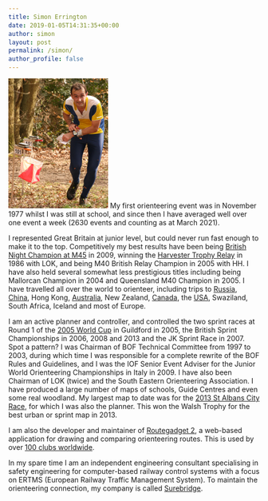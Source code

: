 ```yaml
---
title: Simon Errington
date: 2019-01-05T14:31:35+00:00
author: simon
layout: post
permalink: /simon/
author_profile: false
---
```


![Simon orienteering](/images/SimonErringtonAtBurnhamBeeches.png 'Simon orienteering') My first orienteering event was in November 1977 whilst I was still at school, and since then I have averaged well over one event a week (2630 events and counting as at March 2021).

I represented Great Britain at junior level, but could never run fast enough to make it to the top. Competitively my best results have been being [British Night Champion at M45](/british-night-champion-2009-mytchett/) in 2009, winning the [Harvester Trophy Relay](/of-night-and-light-and-the-half-light/) in 1986 with LOK, and being M40 British Relay Champion in 2005 with HH. I have also held several somewhat less prestigious titles including being Mallorcan Champion in 2004 and Queensland M40 Champion in 2005. I have travelled all over the world to orienteer, including trips to [Russia](/moscow-ringworld-1994/), [China](/china-3-day-event-1995-guangzhou/), Hong Kong, [Australia](/orienteering-on-the-woolwich-ferry/), New Zealand, [Canada](/canadian-orienteering-championships-1996/), the [USA](/world-orienteering-championships-93/), Swaziland, South Africa, Iceland and most of Europe.

I am an active planner and controller, and controlled the two sprint races at Round 1 of the [2005 World Cup](/controlling-the-world-cup-sprint-races/) in Guildford in 2005, the British Sprint Championships in 2006, 2008 and 2013 and the JK Sprint Race in 2007. Spot a pattern? I was Chairman of BOF Technical Committee from 1997 to 2003, during which time I was responsible for a complete rewrite of the BOF Rules and Guidelines, and I was the IOF Senior Event Adviser for the Junior World Orienteering Championships in Italy in 2009. I have also been Chairman of LOK (twice) and the South Eastern Orienteering Association. I have produced a large number of maps of schools, Guide Centres and even some real woodland. My largest map to date was for the [2013 St Albans City Race](http://www.happyherts.routegadget.co.uk/rg2/#122), for which I was also the planner. This won the Walsh Trophy for the best urban or sprint map in 2013.

I am also the developer and maintainer of [Routegadget 2](https://github.com/Maprunner/rg2), a web-based application for drawing and comparing orienteering routes. This is used by over [100 clubs worldwide](http://www.maprunner.co.uk/rg2-stats/sites).

In my spare time I am an independent engineering consultant specialising in safety engineering for computer-based railway control systems with a focus on ERTMS (European Railway Traffic Management System). To maintain the orienteering connection, my company is called [Surebridge](http://www.surebridge.co.uk).
